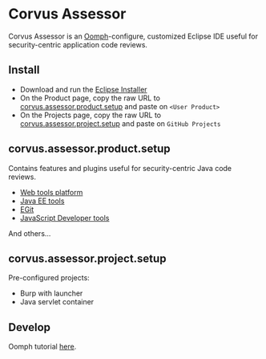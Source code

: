 # Corvus Assessor

Corvus Assessor is an [Oomph][0]-configure, customized Eclipse IDE useful for security-centric application code reviews.

## Install

* Download and run the [Eclipse Installer][1]
* On the Product page, copy the raw URL to [corvus.assessor.product.setup](/oomph/corvus.assessor.product.setup) and paste on `<User Product>`
* On the Projects page, copy the raw URL to [corvus.assessor.project.setup](/oomph/corvus.assessor.project.setup) and paste on `GitHub Projects`

## corvus.assessor.product.setup

Contains features and plugins useful for security-centric Java code reviews.
 
* [Web tools platform][3]
* [Java EE tools][4]
* [EGit][5]
* [JavaScript Developer tools][6]

And others...

## corvus.assessor.project.setup

Pre-configured projects:

* Burp with launcher
* Java servlet container

## Develop

Oomph tutorial [here][2].

[0]: https://projects.eclipse.org/projects/tools.oomph
[1]: https://wiki.eclipse.org/Eclipse_Installer
[2]: https://eclipsesource.com/blogs/tutorials/oomph-basic-tutorial/
[3]: https://www.eclipse.org/webtools/
[4]: https://www.eclipse.org/webtools/jee/
[5]: https://www.eclipse.org/egit/
[6]: https://www.eclipse.org/webtools/jsdt/